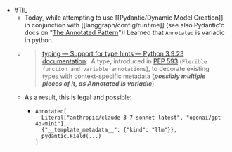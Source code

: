 - #TIL
	- Today, while attempting to use [[Pydantic/Dynamic Model Creation]] in conjunction with [[langgraph/config/runtime]] (see also Pydantic'c docs on "[The Annotated Pattern](https://docs.pydantic.dev/latest/concepts/fields/#the-annotated-pattern)")I Learned that `Annotated` is variadic in python.
	- > [typing — Support for type hints — Python 3.9.23 documentation](https://docs.python.org/3.9/library/typing.html#typing.Annotated): 
	  A type, introduced in [PEP 593](https://www.python.org/dev/peps/pep-0593) (`Flexible function and variable annotations`), to decorate existing types with context-specific metadata (***possibly multiple pieces of it, as ****Annotated**** is variadic***).
	- As a result, this is legal and possible:
		- ```
		  Annotated[
		    Literal["anthropic/claude-3-7-sonnet-latest", "openai/gpt-4o-mini"],
		    {"__template_metadata__": {"kind": "llm"}},
		    pydantic.Field(...)
		  ]
		  ```